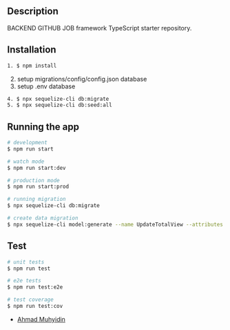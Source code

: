 ## Description

BACKEND GITHUB JOB 
framework TypeScript starter repository.

## Installation


```bash
1. $ npm install
```
2. setup migrations/config/config.json  database
3. setup .env database
```bash
4. $ npx sequelize-cli db:migrate
5. $ npx sequelize-cli db:seed:all
```

## Running the app

```bash
# development
$ npm run start

# watch mode
$ npm run start:dev

# production mode
$ npm run start:prod

# running migration 
$ npx sequelize-cli db:migrate

# create data migration 
$ npx sequelize-cli model:generate --name UpdateTotalView --attributes firstName:string

```

## Test

```bash
# unit tests
$ npm run test

# e2e tests
$ npm run test:e2e

# test coverage
$ npm run test:cov

```

- [Ahmad Muhyidin](https://github.com/muhyidin3222)